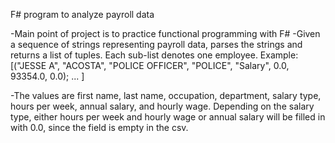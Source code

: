 F# program to analyze payroll data

-Main point of project is to practice functional programming with F#
-Given a sequence of strings representing payroll data, parses the strings and returns a list of tuples. Each sub-list denotes one employee.  Example:
[("JESSE A", "ACOSTA", "POLICE OFFICER", "POLICE", "Salary", 0.0, 93354.0, 0.0); ... ]

-The values are first name, last name, occupation, department, salary type, hours per week, annual salary, and hourly wage.
Depending on the salary type, either hours per week and hourly wage or annual salary will be filled in with 0.0, since the field is empty in the csv.